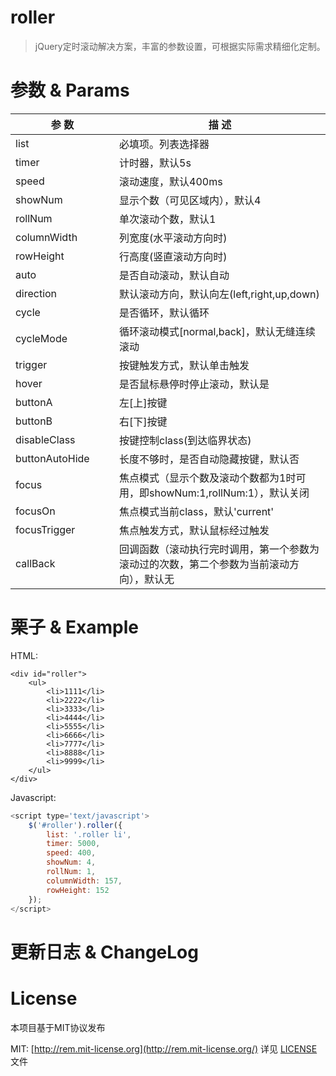 roller
======

> jQuery定时滚动解决方案，丰富的参数设置，可根据实际需求精细化定制。

# 参数 & Params
<table>
    <thead>
        <tr>
            <th class="left">参 数</th>
            <th class="right">描 述</th>
        </tr>
    </thead>
    <tbody>
        <tr>
            <td width="150">list</td>
            <td>必填项。列表选择器</td>
        </tr>
        <tr>
            <td>timer</td>
            <td>计时器，默认5s</td>
        </tr>
        <tr>
            <td>speed</td>
            <td>滚动速度，默认400ms</td>
        </tr>
        <tr class="">
            <td>showNum</td>
            <td>显示个数（可见区域内），默认4</td>
        </tr>
        <tr class="">
            <td>rollNum</td>
            <td>单次滚动个数，默认1</td>
        </tr>
        <tr>
            <td>columnWidth</td>
            <td>列宽度(水平滚动方向时)</td>
        </tr>
        <tr class="">
            <td>rowHeight</td>
            <td>行高度(竖直滚动方向时)</td>
        </tr>
        <tr class="">
            <td>auto</td>
            <td>是否自动滚动，默认自动</td>
        </tr>
        <tr class="">
            <td>direction</td>
            <td>默认滚动方向，默认向左(left,right,up,down)</td>
        </tr>
        <tr class="">
            <td>cycle</td>
            <td>是否循环，默认循环</td>
        </tr>
        <tr class="">
            <td>cycleMode</td>
            <td>循环滚动模式[normal,back]，默认无缝连续滚动</td>
        </tr>
        <tr>
            <td>trigger</td>
            <td>按键触发方式，默认单击触发</td>
        </tr>
        <tr>
            <td>hover</td>
            <td>是否鼠标悬停时停止滚动，默认是</td>
        </tr>
        <tr>
            <td>buttonA</td>
            <td>左[上]按键</td>
        </tr>
        <tr>
            <td>buttonB</td>
            <td>右[下]按键</td>
        </tr>
        <tr>
            <td>disableClass</td>
            <td>按键控制class(到达临界状态)</td>
        </tr>
        <tr>
            <td>buttonAutoHide</td>
            <td>长度不够时，是否自动隐藏按键，默认否</td>
        </tr>
        <tr>
            <td>focus</td>
            <td>焦点模式（显示个数及滚动个数都为1时可用，即showNum:1,rollNum:1），默认关闭</td>
        </tr>
        <tr>
            <td>focusOn</td>
            <td>焦点模式当前class，默认'current'</td>
        </tr>
        <tr>
            <td>focusTrigger</td>
            <td>焦点触发方式，默认鼠标经过触发</td>
        </tr>
        <tr>
            <td>callBack</td>
            <td>回调函数（滚动执行完时调用，第一个参数为滚动过的次数，第二个参数为当前滚动方向），默认无</td>
        </tr>
    </tbody>
</table>

# 栗子 & Example
HTML:

    <div id="roller">
        <ul>
            <li>1111</li>
            <li>2222</li>
            <li>3333</li>
    		<li>4444</li>
            <li>5555</li>
            <li>6666</li>
            <li>7777</li>
            <li>8888</li>
            <li>9999</li>
        </ul>
    </div>

Javascript:

```javascript
<script type='text/javascript'>
    $('#roller').roller({
        list: '.roller li',
        timer: 5000,
        speed: 400,
        showNum: 4,
        rollNum: 1,
        columnWidth: 157,
        rowHeight: 152
    });
</script>
```

# 更新日志 & ChangeLog

# License
本项目基于MIT协议发布

MIT: [http://rem.mit-license.org](http://rem.mit-license.org/) 详见 [LICENSE](/LICENSE) 文件